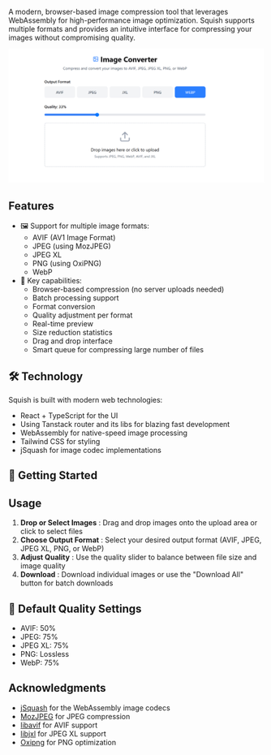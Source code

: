 A modern, browser-based image compression tool that leverages WebAssembly for high-performance image optimization. Squish supports multiple formats and provides an intuitive interface for compressing your images without compromising quality.


![1741613566617](image/README/1741613566617.png)

## Features

* 🖼️ Support for multiple image formats:
  * AVIF (AV1 Image Format)
  * JPEG (using MozJPEG)
  * JPEG XL
  * PNG (using OxiPNG)
  * WebP
* 🚀 Key capabilities:
  * Browser-based compression (no server uploads needed)
  * Batch processing support
  * Format conversion
  * Quality adjustment per format
  * Real-time preview
  * Size reduction statistics
  * Drag and drop interface
  * Smart queue for compressing large number of files

## 🛠️ Technology

Squish is built with modern web technologies:

* React + TypeScript for the UI
* Using Tanstack router and its libs for blazing fast development
* WebAssembly for native-speed image processing
* Tailwind CSS for styling
* jSquash for image codec implementations

## 🚀 Getting Started

## Usage

1. **Drop or Select Images** : Drag and drop images onto the upload area or click to select files
2. **Choose Output Format** : Select your desired output format (AVIF, JPEG, JPEG XL, PNG, or WebP)
3. **Adjust Quality** : Use the quality slider to balance between file size and image quality
4. **Download** : Download individual images or use the "Download All" button for batch downloads

## 🔧 Default Quality Settings

* AVIF: 50%
* JPEG: 75%
* JPEG XL: 75%
* PNG: Lossless
* WebP: 75%

## Acknowledgments

* [jSquash](https://github.com/jamsinclair/jSquash) for the WebAssembly image codecs
* [MozJPEG](https://github.com/mozilla/mozjpeg) for JPEG compression
* [libavif](https://github.com/AOMediaCodec/libavif) for AVIF support
* [libjxl](https://github.com/libjxl/libjxl) for JPEG XL support
* [Oxipng](https://github.com/shssoichiro/oxipng) for PNG optimization
